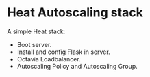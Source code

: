 # Heat Autoscaling stack

A simple Heat stack:
- Boot server.
- Install and config Flask in server.
- Octavia Loadbalancer.
- Autoscaling Policy and Autoscaling Group.
